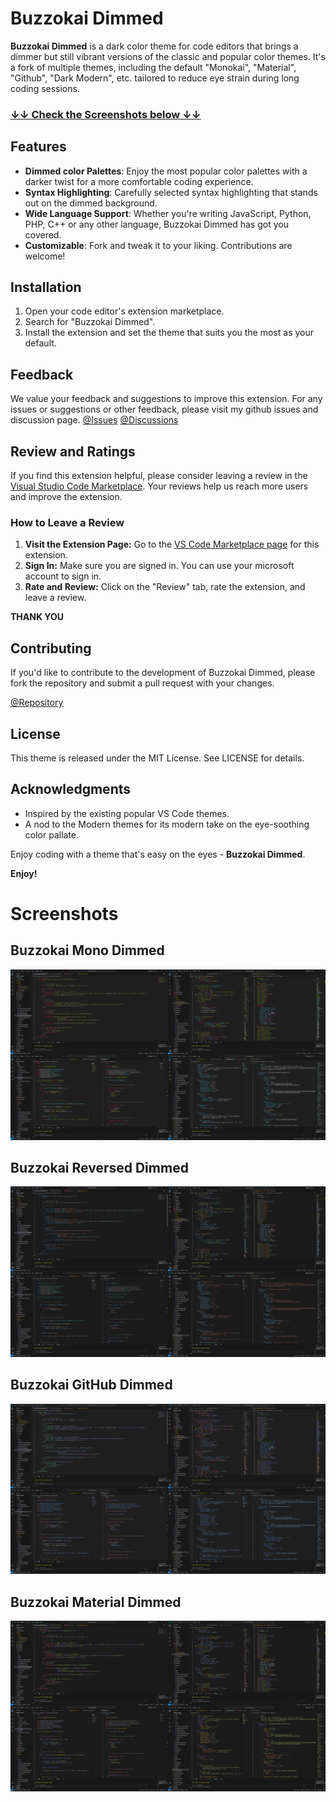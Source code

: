 # Buzzokai Dimmed

**Buzzokai Dimmed** is a dark color theme for code editors that brings a dimmer but still vibrant versions of the classic and popular color themes. It's a fork of multiple themes, including the default "Monokai", "Material", "Github", "Dark Modern", etc. tailored to reduce eye strain during long coding sessions.

### [↓↓ Check the Screenshots below ↓↓](#screenshots)

## Features

- **Dimmed color Palettes**: Enjoy the most popular color palettes with a darker twist for a more comfortable coding experience.
- **Syntax Highlighting**: Carefully selected syntax highlighting that stands out on the dimmed background.
- **Wide Language Support**: Whether you're writing JavaScript, Python, PHP, C++ or any other language, Buzzokai Dimmed has got you covered.
- **Customizable**: Fork and tweak it to your liking. Contributions are welcome!

## Installation

1. Open your code editor's extension marketplace.
2. Search for "Buzzokai Dimmed".
3. Install the extension and set the theme that suits you the most as your default.

## Feedback

We value your feedback and suggestions to improve this extension. For any issues or suggestions or other feedback, please visit my github issues and discussion page.
[@Issues](https://github.com/HRIDOY-BUZZ/buzzokai-dimmed/issues)
[@Discussions](https://github.com/HRIDOY-BUZZ/buzzokai-dimmed/discussions)

## Review and Ratings

If you find this extension helpful, please consider leaving a review in the [Visual Studio Code Marketplace](https://marketplace.visualstudio.com/items?itemName=HRIDOY-BUZZ.buzzokai-dimmed). Your reviews help us reach more users and improve the extension.

### How to Leave a Review

1. **Visit the Extension Page:** Go to the [VS Code Marketplace page](https://marketplace.visualstudio.com/items?itemName=HRIDOY-BUZZ.buzzokai-dimmed) for this extension.
2. **Sign In:** Make sure you are signed in. You can use your microsoft account to sign in.
3. **Rate and Review:** Click on the "Review" tab, rate the extension, and leave a review.

**THANK YOU**

## Contributing

If you'd like to contribute to the development of Buzzokai Dimmed, please fork the repository and submit a pull request with your changes.

[@Repository](https://github.com/HRIDOY-BUZZ/buzzokai-dimmed)

## License

This theme is released under the MIT License. See LICENSE for details.

## Acknowledgments

- Inspired by the existing popular VS Code themes.
- A nod to the Modern themes for its modern take on the eye-soothing color pallate.

Enjoy coding with a theme that's easy on the eyes - **Buzzokai Dimmed**.


**Enjoy!**


# Screenshots

## Buzzokai Mono Dimmed

![Buzzokai Mono Dimmed](https://raw.githubusercontent.com/HRIDOY-BUZZ/buzzokai-dimmed/master/screenshots/1.mono.png)

## Buzzokai Reversed Dimmed

![Buzzokai Reversed Dimmed](https://raw.githubusercontent.com/HRIDOY-BUZZ/buzzokai-dimmed/master/screenshots/2.reversed.png)

## Buzzokai GitHub Dimmed

![Buzzokai GitHub Dimmed](https://raw.githubusercontent.com/HRIDOY-BUZZ/buzzokai-dimmed/master/screenshots/3.github.png)

## Buzzokai Material Dimmed

![Buzzokai Material Dimmed](https://raw.githubusercontent.com/HRIDOY-BUZZ/buzzokai-dimmed/master/screenshots/4.material.png)


